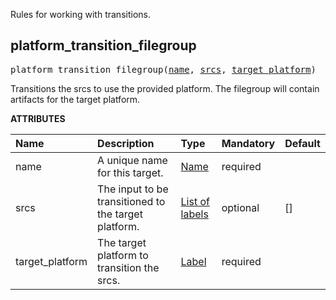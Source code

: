 <!-- Generated with Stardoc: http://skydoc.bazel.build -->

Rules for working with transitions.

<a id="platform_transition_filegroup"></a>

## platform_transition_filegroup

<pre>
platform_transition_filegroup(<a href="#platform_transition_filegroup-name">name</a>, <a href="#platform_transition_filegroup-srcs">srcs</a>, <a href="#platform_transition_filegroup-target_platform">target_platform</a>)
</pre>

Transitions the srcs to use the provided platform. The filegroup will contain artifacts for the target platform.

**ATTRIBUTES**


| Name  | Description | Type | Mandatory | Default |
| :------------- | :------------- | :------------- | :------------- | :------------- |
| <a id="platform_transition_filegroup-name"></a>name |  A unique name for this target.   | <a href="https://bazel.build/concepts/labels#target-names">Name</a> | required |  |
| <a id="platform_transition_filegroup-srcs"></a>srcs |  The input to be transitioned to the target platform.   | <a href="https://bazel.build/concepts/labels">List of labels</a> | optional | [] |
| <a id="platform_transition_filegroup-target_platform"></a>target_platform |  The target platform to transition the srcs.   | <a href="https://bazel.build/concepts/labels">Label</a> | required |  |



